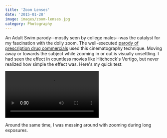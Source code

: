 ```yaml
---
title: 'Zoom Lenses'
date: '2015-01-28'
image: images/zoom-lenses.jpg
category: Photography
---
```


An Adult Swim parody--mostly seen by college males--was the catalyst for my fascination with the dolly zoom. The well-executed [parody of prescription drug commercials](https://www.youtube.com/watch?v=2gMjJNGg9Z8) used this cinematography technique. Moving away or towards the subject while zooming in or out is visually unsettling. I had seen the effect in countless movies like Hitchcock's Vertigo, but never realized how simple the effect was. Here's my quick test:

<video controls>
<source src="../images/jackalope-zoom.mp4" type="video/mp4"></source>
</video>

Around the same time, I was messing around with zooming during long exposures.

